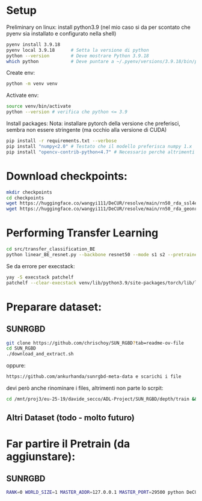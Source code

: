 # Setup
Preliminary on linux: install python3.9
(nel mio caso si da per scontato che pyenv sia installato e configurato nella shell)
```bash
pyenv install 3.9.18
pyenv local 3.9.18      # Setta la versione di python
python --version        # Deve mostrare Python 3.9.18
which python            # Deve puntare a ~/.pyenv/versions/3.9.18/bin/python
```

Create env:
```bash
python -m venv venv 
```

Activate env:
```bash
source venv/bin/activate
python --version # verifica che python <= 3.9
```

Install packages:
Nota: installare pytorch della versione che preferisci, sembra non essere stringente (ma occhio alla versione di CUDA)
```bash 
pip install -r requirements.txt --verbose
pip install "numpy<2.0" # Testato che il modello preferisca numpy 1.x
pip install "opencv-contrib-python<4.7" # Necessario perchè altrimenti non compatibile con numpy 1.x

```

# Download checkpoints:

```bash
mkdir checkpoints
cd checkpoints
wget https://huggingface.co/wangyi111/DeCUR/resolve/main/rn50_rda_ssl4eo-s12_joint_decur_ep100.pth 
wget https://huggingface.co/wangyi111/DeCUR/resolve/main/rn50_rda_geonrw_joint_decur_ep100.pth
```

# Performing Transfer Learning
```bash
cd src/transfer_classification_BE
python linear_BE_resnet.py --backbone resnet50 --mode s1 s2 --pretrained /path/to/pretrained_weights ...
```

Se da errore per execstack:
```bash
yay -S execstack patchelf
patchelf --clear-execstack venv/lib/python3.9/site-packages/torch/lib/libtorch_cpu.so
```

# Preparare dataset:

## SUNRGBD
```bash
git clone https://github.com/chrischoy/SUN_RGBD?tab=readme-ov-file
cd SUN_RGBD
./download_and_extract.sh
```

oppure:
```bash
https://github.com/ankurhanda/sunrgbd-meta-data e scarichi i file
```

devi però anche rinominare i files, altrimenti non parte lo scrpit:
```bash
cd /mnt/proj3/eu-25-19/davide_secco/ADL-Project/SUN_RGBD/depth/train && for f in *.png; do n=$(printf "img-%06d.png" $(basename "$f" .png | sed 's/^0*//')); mv "$f" "$n"; done
```

## Altri Dataset (todo - molto futuro)


# Far partire il Pretrain (da aggiunstare):

## SUNRGBD
```bash
RANK=0 WORLD_SIZE=1 MASTER_ADDR=127.0.0.1 MASTER_PORT=29500 python DeCUR/src/pretrain/pretrain_mm.py --dataset SUNRGBD --method DeCUR --data1 SUN_RGBD/image/train/ --data2 SUN_RGBD/depth/train/ --mode MODAL1 MODAL2
```





